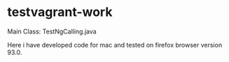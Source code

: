 # testvagrant-work
Main Class: TestNgCalling.java

Here i have developed code for mac and tested on firefox browser version 93.0. 
 

